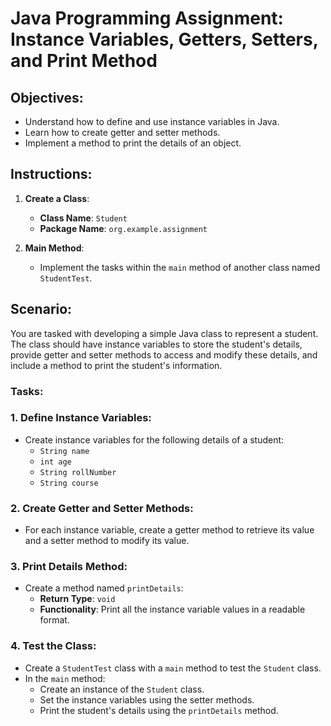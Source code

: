 # Java Programming Assignment: Instance Variables, Getters, Setters, and Print Method

## Objectives:
- Understand how to define and use instance variables in Java.
- Learn how to create getter and setter methods.
- Implement a method to print the details of an object.

## Instructions:

1. **Create a Class**:
    - **Class Name**: `Student`
    - **Package Name**: `org.example.assignment`

2. **Main Method**:
    - Implement the tasks within the `main` method of another class named `StudentTest`.

## Scenario:
You are tasked with developing a simple Java class to represent a student. The class should have instance variables to store the student's details, provide getter and setter methods to access and modify these details, and include a method to print the student's information.

### Tasks:

### 1. Define Instance Variables:
- Create instance variables for the following details of a student:
    - `String name`
    - `int age`
    - `String rollNumber`
    - `String course`

### 2. Create Getter and Setter Methods:
- For each instance variable, create a getter method to retrieve its value and a setter method to modify its value.

### 3. Print Details Method:
- Create a method named `printDetails`:
    - **Return Type**: `void`
    - **Functionality**: Print all the instance variable values in a readable format.

### 4. Test the Class:
- Create a `StudentTest` class with a `main` method to test the `Student` class.
- In the `main` method:
    - Create an instance of the `Student` class.
    - Set the instance variables using the setter methods.
    - Print the student's details using the `printDetails` method.
